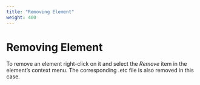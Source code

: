 ```yaml
---
title: "Removing Element"
weight: 400
---
```



# Removing Element

To remove an element right-click on it and select the _Remove_ item in the element’s context menu. The corresponding .etc file is also removed in this case.
